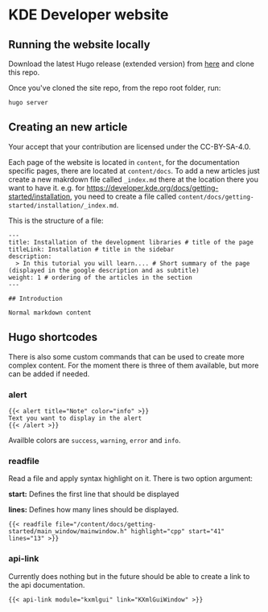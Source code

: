 # KDE Developer website

## Running the website locally

Download the latest Hugo release (extended version) from [here](https://github.com/gohugoio/hugo/releases)
 and clone this repo.

Once you've cloned the site repo, from the repo root folder, run:

```
hugo server
```

## Creating an new article

Your accept that your contribution are licensed under the CC-BY-SA-4.0.

Each page of the website is located in `content`, for the documentation specific pages, there are
located at `content/docs`. To add a new articles just create a new makrdown file called `_index.md`
there at the location there you want to have it. e.g. for
https://developer.kde.org/docs/getting-started/installation, you need to create a file called
`content/docs/getting-started/installation/_index.md`.

This is the structure of a file:

```
---
title: Installation of the development libraries # title of the page
titleLink: Installation # title in the sidebar
description:
  > In this tutorial you will learn.... # Short summary of the page (displayed in the google description and as subtitle)
weight: 1 # ordering of the articles in the section
---

## Introduction

Normal markdown content
```

## Hugo shortcodes

There is also some custom commands that can be used to create more complex content. For the moment there is three of them available,
but more can be added if needed.

### alert

```
{{< alert title="Note" color="info" >}}
Text you want to display in the alert
{{< /alert >}}
```

Availble colors are `success`, `warning`, `error` and `info`.

### readfile

Read a file and apply syntax highlight on it. There is two option argument:

**start:** Defines the first line that should be displayed 

**lines:** Defines how many lines should be displayed.

```
{{< readfile file="/content/docs/getting-started/main_window/mainwindow.h" highlight="cpp" start="41" lines="13" >}}
```

### api-link

Currently does nothing but in the future should be able to create a link to the api documentation.

```
{{< api-link module="kxmlgui" link="KXmlGuiWindow" >}}
```
